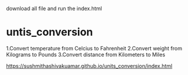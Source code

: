 download all file and run the index.html
# untis_conversion
1.Convert temperature from Celcius to Fahrenheit 
2.Convert weight from Kilograms to Pounds 
3.Convert distance from Kilometers to Miles

https://sushmithashivakuamar.github.io/units_conversion/index.html
